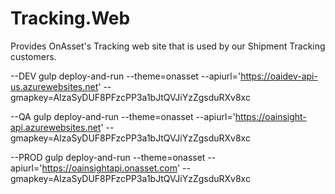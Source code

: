 # Tracking.Web

Provides OnAsset's Tracking web site that is used by our Shipment Tracking customers.

--DEV
gulp deploy-and-run  --theme=onasset  --apiurl='https://oaidev-api-us.azurewebsites.net' --gmapkey=AIzaSyDUF8PFzcPP3a1bJtQVJiYzZgsduRXv8xc

--QA
gulp deploy-and-run  --theme=onasset  --apiurl='https://oainsight-api.azurewebsites.net' --gmapkey=AIzaSyDUF8PFzcPP3a1bJtQVJiYzZgsduRXv8xc

--PROD
gulp deploy-and-run  --theme=onasset  --apiurl='https://oainsightapi.onasset.com' --gmapkey=AIzaSyDUF8PFzcPP3a1bJtQVJiYzZgsduRXv8xc
